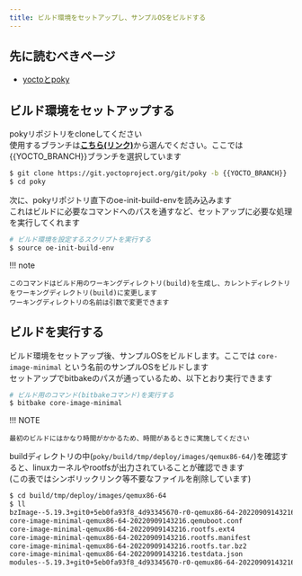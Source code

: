 ```yaml
---
title: ビルド環境をセットアップし、サンプルOSをビルドする
---
```


## 先に読むべきページ
* [yoctoとpoky](./index.md)


## ビルド環境をセットアップする

pokyリポジトリをcloneしてください  
使用するブランチは[**こちら(リンク)**](https://wiki.yoctoproject.org/wiki/Releases)から選んでください。ここでは{{YOCTO_BRANCH}}ブランチを選択しています  

~~~bash
$ git clone https://git.yoctoproject.org/git/poky -b {{YOCTO_BRANCH}}
$ cd poky
~~~

次に、pokyリポジトリ直下のoe-init-build-envを読み込みます    
これはビルドに必要なコマンドへのパスを通すなど、セットアップに必要な処理を実行してくれます  

~~~bash
# ビルド環境を設定するスクリプトを実行する
$ source oe-init-build-env
~~~

!!! note

    このコマンドはビルド用のワーキングディレクトリ(build)を生成し、カレントディレクトリをワーキングディレクトリ(build)に変更します  
    ワーキングディレクトリの名前は引数で変更できます  


## ビルドを実行する

ビルド環境をセットアップ後、サンプルOSをビルドします。ここでは `core-image-minimal` という名前のサンプルOSをビルドします  
セットアップでbitbakeのパスが通っているため、以下とおり実行できます  

~~~bash
# ビルド用のコマンド(bitbakeコマンド)を実行する
$ bitbake core-image-minimal 
~~~

!!! NOTE

    最初のビルドにはかなり時間がかかるため、時間があるときに実施してください  

buildディレクトリの中(`poky/build/tmp/deploy/images/qemux86-64/`)を確認すると、linuxカーネルやrootfsが出力されていることが確認できます  
(この表ではシンボリックリンク等不要なファイルを削除しています)  

~~~bash
$ cd build/tmp/deploy/images/qemux86-64
$ ll
bzImage--5.19.3+git0+5eb0fa93f8_4d93345670-r0-qemux86-64-20220909143216.bin   -> linuxカーネル
core-image-minimal-qemux86-64-20220909143216.qemuboot.conf                    -> qemuの設定ファイル
core-image-minimal-qemux86-64-20220909143216.rootfs.ext4                      -> rootfs
core-image-minimal-qemux86-64-20220909143216.rootfs.manifest                  -> カスタマイズしたlinux OSに何が入っているかをまとめた情報
core-image-minimal-qemux86-64-20220909143216.rootfs.tar.bz2                   -> rootfsのtar.bz2. docker importするとコンテナにできる
core-image-minimal-qemux86-64-20220909143216.testdata.json                    -> ビルド時の変数設定などのデータが入っている
modules--5.19.3+git0+5eb0fa93f8_4d93345670-r0-qemux86-64-20220909143216.tgz   -> カーネルモジュール
~~~
